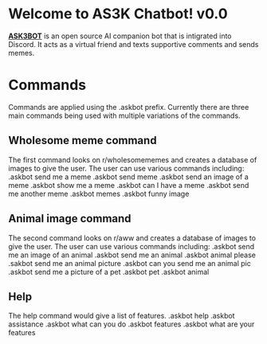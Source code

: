 # Welcome to AS3K Chatbot! v0.0
**[ASK3BOT](https://github.com/keitannunes/ASKBOT)**  is an open source AI companion bot that is intigrated into Discord.  It acts as a virtual friend and texts supportive comments and sends memes. 

# Commands

Commands are applied using the .askbot prefix. Currently there are three main commands being used with multiple variations of the commands.

## Wholesome meme command

The first command looks on r/wholesomememes and creates a database of images to give the user. The user can use various commands including: 
.askbot send me a meme
.askbot send meme
.askbot send an image of a meme
.askbot show me a meme
.askbot can I have a meme
.askbot send me another meme
.askbot memes
.askbot funny image


## Animal image command

The second command looks on r/aww and creates a database of images to give the user. The user can use various commands including: 
.askbot send me an image of an animal
.askbot send me an animal
.askbot animal please
.sakbot send me an animal picture
.askbot can you send me an animal pic
.askbot send me a picture of a pet
.askbot pet
.askbot animal

## Help

The help command would give a list of features.
.askbot help
.askbot assistance
.askbot what can you do 
.askbot features
.askbot what are your features